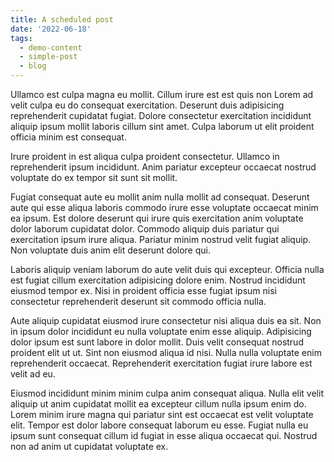 ```yaml
---
title: A scheduled post
date: '2022-06-18'
tags:
  - demo-content
  - simple-post
  - blog
---
```


Ullamco est culpa magna eu mollit. Cillum irure est est quis non Lorem ad velit culpa eu do consequat exercitation. Deserunt duis adipisicing reprehenderit cupidatat fugiat. Dolore consectetur exercitation incididunt aliquip ipsum mollit laboris cillum sint amet. Culpa laborum ut elit proident officia minim est consequat.

Irure proident in est aliqua culpa proident consectetur. Ullamco in reprehenderit ipsum incididunt. Anim pariatur excepteur occaecat nostrud voluptate do ex tempor sit sunt sit mollit.

Fugiat consequat aute eu mollit anim nulla mollit ad consequat. Deserunt aute qui esse aliqua laboris commodo irure esse voluptate occaecat minim ea ipsum. Est dolore deserunt qui irure quis exercitation anim voluptate dolor laborum cupidatat dolor. Commodo aliquip duis pariatur qui exercitation ipsum irure aliqua. Pariatur minim nostrud velit fugiat aliquip. Non voluptate duis anim elit deserunt dolore qui.

Laboris aliquip veniam laborum do aute velit duis qui excepteur. Officia nulla est fugiat cillum exercitation adipisicing dolore enim. Nostrud incididunt eiusmod tempor ex. Nisi in proident officia esse fugiat ipsum nisi consectetur reprehenderit deserunt sit commodo officia nulla.

Aute aliquip cupidatat eiusmod irure consectetur nisi aliqua duis ea sit. Non in ipsum dolor incididunt eu nulla voluptate enim esse aliquip. Adipisicing dolor ipsum est sunt labore in dolor mollit. Duis velit consequat nostrud proident elit ut ut. Sint non eiusmod aliqua id nisi. Nulla nulla voluptate enim reprehenderit occaecat. Reprehenderit exercitation fugiat irure labore est velit ad eu.

Eiusmod incididunt minim minim culpa anim consequat aliqua. Nulla elit velit aliquip ut anim cupidatat mollit ea excepteur cillum nulla ipsum enim do. Lorem minim irure magna qui pariatur sint est occaecat est velit voluptate elit. Tempor est dolor labore consequat laborum eu esse. Fugiat nulla eu ipsum sunt consequat cillum id fugiat in esse aliqua occaecat qui. Nostrud non ad anim ut cupidatat voluptate ex.
